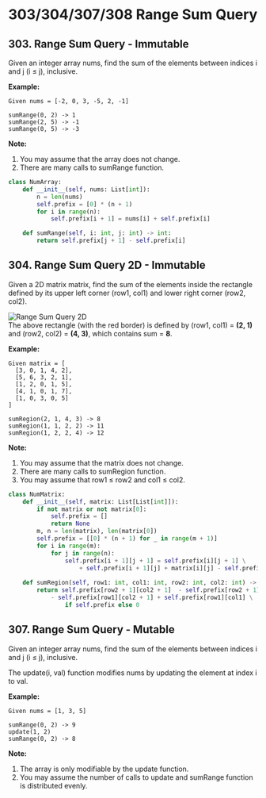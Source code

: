 # 303/304/307/308 Range Sum Query

## 303. Range Sum Query - Immutable

Given an integer array nums, find the sum of the elements between indices i and j \(i ≤ j\), inclusive.

**Example:**  


```text
Given nums = [-2, 0, 3, -5, 2, -1]

sumRange(0, 2) -> 1
sumRange(2, 5) -> -1
sumRange(0, 5) -> -3
```

**Note:**  


1. You may assume that the array does not change.
2. There are many calls to sumRange function.

```python
class NumArray:
    def __init__(self, nums: List[int]):
        n = len(nums)
        self.prefix = [0] * (n + 1)
        for i in range(n):
            self.prefix[i + 1] = nums[i] + self.prefix[i]

    def sumRange(self, i: int, j: int) -> int:
        return self.prefix[j + 1] - self.prefix[i]
```

## 304. Range Sum Query 2D - Immutable

Given a 2D matrix matrix, find the sum of the elements inside the rectangle defined by its upper left corner \(row1, col1\) and lower right corner \(row2, col2\).

![Range Sum Query 2D](https://leetcode.com/static/images/courses/range_sum_query_2d.png)  
The above rectangle \(with the red border\) is defined by \(row1, col1\) = **\(2, 1\)** and \(row2, col2\) = **\(4, 3\)**, which contains sum = **8**.

**Example:**  


```text
Given matrix = [
  [3, 0, 1, 4, 2],
  [5, 6, 3, 2, 1],
  [1, 2, 0, 1, 5],
  [4, 1, 0, 1, 7],
  [1, 0, 3, 0, 5]
]

sumRegion(2, 1, 4, 3) -> 8
sumRegion(1, 1, 2, 2) -> 11
sumRegion(1, 2, 2, 4) -> 12
```

**Note:**  


1. You may assume that the matrix does not change.
2. There are many calls to sumRegion function.
3. You may assume that row1 ≤ row2 and col1 ≤ col2.

```python
class NumMatrix:
    def __init__(self, matrix: List[List[int]]):
        if not matrix or not matrix[0]:
            self.prefix = []
            return None
        m, n = len(matrix), len(matrix[0])
        self.prefix = [[0] * (n + 1) for _ in range(m + 1)]
        for i in range(m):
            for j in range(n):
                self.prefix[i + 1][j + 1] = self.prefix[i][j + 1] \
                    + self.prefix[i + 1][j] + matrix[i][j] - self.prefix[i][j]
                
    def sumRegion(self, row1: int, col1: int, row2: int, col2: int) -> int:
        return self.prefix[row2 + 1][col2 + 1]  - self.prefix[row2 + 1][col1] \
            - self.prefix[row1][col2 + 1] + self.prefix[row1][col1] \
                if self.prefix else 0
```

## 307. Range Sum Query - Mutable

Given an integer array nums, find the sum of the elements between indices i and j \(i ≤ j\), inclusive.

The update\(i, val\) function modifies nums by updating the element at index i to val.

**Example:**

```text
Given nums = [1, 3, 5]

sumRange(0, 2) -> 9
update(1, 2)
sumRange(0, 2) -> 8
```

**Note:**

1. The array is only modifiable by the update function.
2. You may assume the number of calls to update and sumRange function is distributed evenly.

